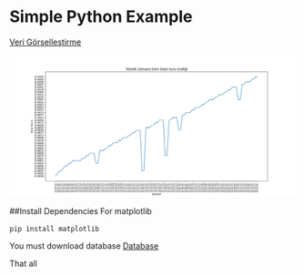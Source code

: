# Simple Python Example 

[Veri Görselleştirme](https://github.com/okanyesil/python/blob/master/veriGorsellestirme.py)

![picture](https://github.com/okanyesil/python/blob/master/veriGorsellestirme.PNG)

##Install Dependencies
For matplotlib
```
pip install matplotlib
```
You must download database [Database](https://github.com/okanyesil/python/blob/master/dolarVeritabani.db)

That all

